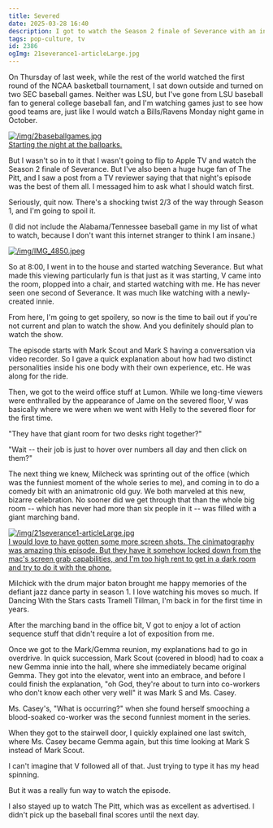 ```yaml
---
title: Severed
date: 2025-03-28 16:40
description: I got to watch the Season 2 finale of Severance with an innie.  Or at least a person who had no knowledge of the show at all.  It was enjoyable.
tags: pop-culture, tv
id: 2386
ogImg: 21severance1-articleLarge.jpg
---
```

On Thursday of last week, while the rest of the world watched the first round of the NCAA basketball tournament, I sat down outside and turned on two SEC baseball games.  Neither was LSU, but I've gone from LSU baseball fan to general college baseball fan, and I'm watching games just to see how good teams are, just like I would watch a Bills/Ravens Monday night game in October.

<a class="lightview alignright" href="/img/2baseballgames.jpg" data-lightview-caption="Starting the night at the ballparks." data-lightview-group="group1" ><img src="/img/2baseballgames.jpg" alt="/img/2baseballgames.jpg"><br><span class="caption">Starting the night at the ballparks.</span></a>

But I wasn't so in to it that I wasn't going to flip to Apple TV and watch the Season 2 finale of Severance.  But I've also been a huge huge fan of The Pitt, and I saw a post from a TV reviewer saying that that night's episode was the best of them all.  I messaged him to ask what I should watch first.

Seriously, quit now.  There's a shocking twist 2/3 of the way through Season 1, and I'm going to spoil it.

(I did not include the Alabama/Tennessee baseball game in my list of what to watch, because I don't want this internet stranger to think I am insane.)

<a class="lightview centered" href="/img/IMG_4850.jpeg" data-lightview-caption="" data-lightview-group="group1"><img src="/img/IMG_4850.jpeg" alt="/img/IMG_4850.jpeg"><br><span class="caption"></span></a>

So at 8:00, I went in to the house and started watching Severance.  But what made this viewing particularly fun is that just as it was starting, V came into the room, plopped into a chair, and started watching with me.  He has never seen one second of Severance.  It was much like watching with a newly-created innie.

From here, I'm going to get spoilery, so now is the time to bail out if you're not current and plan to watch the show.  And you definitely should plan to watch the show.

The episode starts with Mark Scout and Mark S having a conversation via video recorder.  So I gave a quick explanation about how had two distinct personalities inside his one body with their own experience, etc. He was along for the ride.

Then, we got to the weird office stuff at Lumon.  While we long-time viewers were enthralled by the appearance of Jame on the severed floor, V was basically where we were when we went with Helly to the severed floor for the first time.

"They have that giant room for two desks right together?"

"Wait -- their job is just to hover over numbers all day and then click on them?"

The next thing we knew, Milcheck was sprinting out of the office (which was the funniest moment of the whole series to me), and coming in to do a comedy bit with an animatronic old guy.  We both marveled at this new, bizarre celebration.  No sooner did we get through that than the whole big room -- which has never had more than six people in it -- was filled with a giant marching band.  

<a class="lightview alignright" href="/img/21severance1-articleLarge.jpg" data-lightview-caption="I would love to have gotten some more screen shots.  The cinimatography was amazing this episode.  But they have it somehow locked down from the mac's screen grab capabilities, and I'm too high rent to get in a dark room and try to do it with the phone." data-lightview-group="group1" ><img src="/img/21severance1-articleLarge.jpg" alt="/img/21severance1-articleLarge.jpg"><br><span class="caption">I would love to have gotten some more screen shots.  The cinimatography was amazing this episode.  But they have it somehow locked down from the mac's screen grab capabilities, and I'm too high rent to get in a dark room and try to do it with the phone.</span></a>

Milchick with the drum major baton brought me happy memories of the defiant jazz dance party in season 1.  I love watching his moves so much.  If Dancing With the Stars casts Tramell Tillman, I'm back in for the first time in years.

After the marching band in the office bit, V got to enjoy a lot of action sequence stuff that didn't require a lot of exposition from me.  

Once we got to the Mark/Gemma reunion, my explanations had to go in overdrive.  In quick succession, Mark Scout (covered in blood) had to coax a new Gemma innie into the hall, where she immediately became original Gemma.  They got into the elevator, went into an embrace, and before I could finish the explanation, "oh God, they're about to turn into co-workers who don't know each other very well" it was Mark S and Ms. Casey.

Ms. Casey's, "What is occurring?" when she found herself smooching a blood-soaked co-worker was the second funniest moment in the series.

When they got to the stairwell door, I quickly explained one last switch, where Ms. Casey became Gemma again, but this time looking at Mark S instead of Mark Scout.

I can't imagine that V followed all of that.  Just trying to type it has my head spinning.

But it was a really fun way to watch the episode.

I also stayed up to watch The Pitt, which was as excellent as advertised.  I didn't pick up the baseball final scores until the next day.